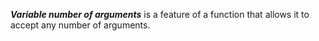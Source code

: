 ***Variable number of arguments*** is a feature of a function that allows it to accept any number of arguments.